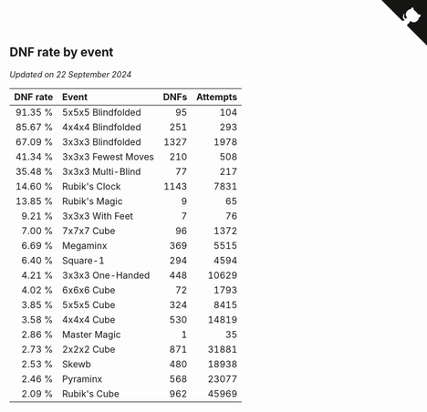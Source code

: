 ## DNF rate by event

*Updated on 22 September 2024*

| DNF rate | Event | DNFs | Attempts |
| ---: | :--- | ---: | ---: |
| 91.35 % | 5x5x5 Blindfolded | 95 | 104 |
| 85.67 % | 4x4x4 Blindfolded | 251 | 293 |
| 67.09 % | 3x3x3 Blindfolded | 1327 | 1978 |
| 41.34 % | 3x3x3 Fewest Moves | 210 | 508 |
| 35.48 % | 3x3x3 Multi-Blind | 77 | 217 |
| 14.60 % | Rubik's Clock | 1143 | 7831 |
| 13.85 % | Rubik's Magic | 9 | 65 |
| 9.21 % | 3x3x3 With Feet | 7 | 76 |
| 7.00 % | 7x7x7 Cube | 96 | 1372 |
| 6.69 % | Megaminx | 369 | 5515 |
| 6.40 % | Square-1 | 294 | 4594 |
| 4.21 % | 3x3x3 One-Handed | 448 | 10629 |
| 4.02 % | 6x6x6 Cube | 72 | 1793 |
| 3.85 % | 5x5x5 Cube | 324 | 8415 |
| 3.58 % | 4x4x4 Cube | 530 | 14819 |
| 2.86 % | Master Magic | 1 | 35 |
| 2.73 % | 2x2x2 Cube | 871 | 31881 |
| 2.53 % | Skewb | 480 | 18938 |
| 2.46 % | Pyraminx | 568 | 23077 |
| 2.09 % | Rubik's Cube | 962 | 45969 |


<a href="https://github.com/simonkellly/wca_statistics_ireland" class="github-corner" aria-label="View source on Github"><svg width="80" height="80" viewBox="0 0 250 250" style="fill:#151513; color:#fff; position: absolute; top: 0; border: 0; right: 0;" aria-hidden="true"><path d="M0,0 L115,115 L130,115 L142,142 L250,250 L250,0 Z"></path><path d="M128.3,109.0 C113.8,99.7 119.0,89.6 119.0,89.6 C122.0,82.7 120.5,78.6 120.5,78.6 C119.2,72.0 123.4,76.3 123.4,76.3 C127.3,80.9 125.5,87.3 125.5,87.3 C122.9,97.6 130.6,101.9 134.4,103.2" fill="currentColor" style="transform-origin: 130px 106px;" class="octo-arm"></path><path d="M115.0,115.0 C114.9,115.1 118.7,116.5 119.8,115.4 L133.7,101.6 C136.9,99.2 139.9,98.4 142.2,98.6 C133.8,88.0 127.5,74.4 143.8,58.0 C148.5,53.4 154.0,51.2 159.7,51.0 C160.3,49.4 163.2,43.6 171.4,40.1 C171.4,40.1 176.1,42.5 178.8,56.2 C183.1,58.6 187.2,61.8 190.9,65.4 C194.5,69.0 197.7,73.2 200.1,77.6 C213.8,80.2 216.3,84.9 216.3,84.9 C212.7,93.1 206.9,96.0 205.4,96.6 C205.1,102.4 203.0,107.8 198.3,112.5 C181.9,128.9 168.3,122.5 157.7,114.1 C157.9,116.9 156.7,120.9 152.7,124.9 L141.0,136.5 C139.8,137.7 141.6,141.9 141.8,141.8 Z" fill="currentColor" class="octo-body"></path></svg></a><style>.github-corner:hover .octo-arm{animation:octocat-wave 560ms ease-in-out}@keyframes octocat-wave{0%,100%{transform:rotate(0)}20%,60%{transform:rotate(-25deg)}40%,80%{transform:rotate(10deg)}}@media (max-width:500px){.github-corner:hover .octo-arm{animation:none}.github-corner .octo-arm{animation:octocat-wave 560ms ease-in-out}}</style>

